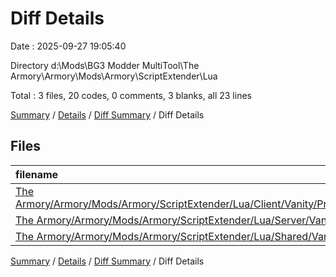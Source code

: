 # Diff Details

Date : 2025-09-27 19:05:40

Directory d:\\Mods\\BG3 Modder MultiTool\\The Armory\\Armory\\Mods\\Armory\\ScriptExtender\\Lua

Total : 3 files,  20 codes, 0 comments, 3 blanks, all 23 lines

[Summary](results.md) / [Details](details.md) / [Diff Summary](diff.md) / Diff Details

## Files
| filename | language | code | comment | blank | total |
| :--- | :--- | ---: | ---: | ---: | ---: |
| [The Armory/Armory/Mods/Armory/ScriptExtender/Lua/Client/Vanity/PresetManagement/PresetManager.lua](/The%20Armory/Armory/Mods/Armory/ScriptExtender/Lua/Client/Vanity/PresetManagement/PresetManager.lua) | Lua | 6 | 0 | 1 | 7 |
| [The Armory/Armory/Mods/Armory/ScriptExtender/Lua/Server/Vanity/ServerPresetManager.lua](/The%20Armory/Armory/Mods/Armory/ScriptExtender/Lua/Server/Vanity/ServerPresetManager.lua) | Lua | 4 | 0 | 0 | 4 |
| [The Armory/Armory/Mods/Armory/ScriptExtender/Lua/Shared/Vanity/UserPresetPoolManager.lua](/The%20Armory/Armory/Mods/Armory/ScriptExtender/Lua/Shared/Vanity/UserPresetPoolManager.lua) | Lua | 10 | 0 | 2 | 12 |

[Summary](results.md) / [Details](details.md) / [Diff Summary](diff.md) / Diff Details